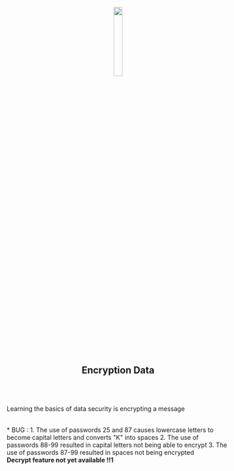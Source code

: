 <p align="center">
  <img src="https://cdn.pixabay.com/photo/2016/03/31/17/58/computer-1294045_960_720.png" width="20%">
</p>
<h2 align="center">Encryption Data</h2>
<br />
<br />
<p>Learning the basics of data security is encrypting a message</p>
<br />
* BUG :
  1. The use of passwords 25 and 87 causes lowercase letters to become capital letters and converts "K" into spaces
  2. The use of passwords 88-99 resulted in capital letters not being able to encrypt
  3. The use of passwords 87-99 resulted in spaces not being encrypted
<br />
<b>Decrypt feature not yet available !!1</b>
